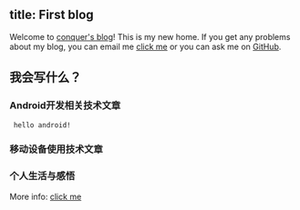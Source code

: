 title: First blog
---
Welcome to [conquer's blog](http://conquerandroid.github.io/)! This is my new home. If you get any problems about my blog, you can email
me [click me](mailto:renkangke@gmail.com) or you can ask me on [GitHub](https://github.com/conquerandroid/conquerandroid.github.io/issues).

## 我会写什么？

### Android开发相关技术文章

``` 
 hello android!
```


### 移动设备使用技术文章

### 个人生活与感悟



More info: [click me](mailto:renkangke@gmail.com) 